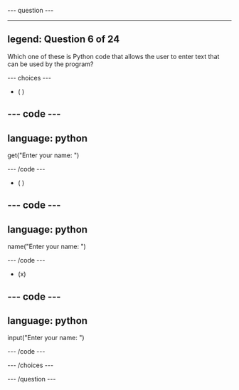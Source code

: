 --- question ---

---
legend: Question 6 of 24
---

Which one of these is Python code that allows the user to enter text that can be used by the program?

--- choices ---

- ( )

--- code ---
---
language: python
---
get("Enter your name: ")

--- /code ---

- ( )

--- code ---
---
language: python
---
name("Enter your name: ")

--- /code ---

- (x)

--- code ---
---
language: python
---
input("Enter your name: ")

--- /code ---

--- /choices ---

--- /question ---
